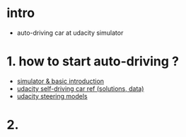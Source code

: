# intro

* auto-driving car at udacity simulator

# 1. how to start auto-driving ?

* [simulator & basic introduction](https://github.com/llSourcell/How_to_simulate_a_self_driving_car)
* [udacity self-driving car ref (solutions, data)](https://github.com/udacity/self-driving-car)
* [udacity steering models](https://github.com/udacity/self-driving-car/tree/master/steering-models)


# 2. 



